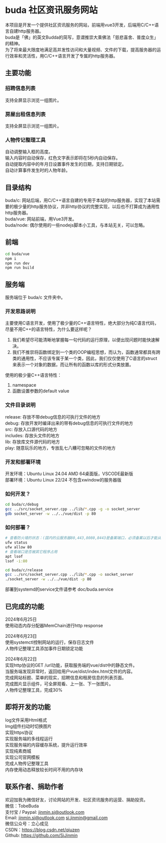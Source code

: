 # buda 社区资讯服务网站

本项目是开发一个提供社区资讯服务的网站，前端用vue3开发，后端用C/C++语言自建http服务器。<br>
buda是「佛」的英文Budda的简写，意谓推崇大乘佛法「慈悲喜舍、普度众生」的精神。<br>
为了将来最大限度地满足高并发性访问和大量视频、文件的下载，提高服务器的运行效率和灵活性，用C/C++语言开发了专属的http服务器。<br>


## 主要功能

### 招聘信息列表
支持全屏显示浏览一组图片。

### 房屋出租信息列表
支持全屏显示浏览一组图片。

### 人物传记整理工具
自动调整输入框的高度。<br>
输入内容时自动保存，红色文字表示即将在5秒内自动保存。<br>
自动提取内容中的年月日设置事件发生的日期，支持日期锁定。<br>
自动计算事件发生时的人物年龄。<br>


## 目录结构

buda/c: 网站后端，用C/C++语言自建的专用于本站的http服务器，实现了本站需要的极少量的http服务协议，并非http协议的完整实现，以后也不打算成为通用性http服务器。<br>
buda/vue: 网站前端，用Vue3开发。<br>
buda/node: 偶尔使用的一些nodejs脚本小工具，与本站无关，可以忽略。<br>


## 前端

```sh
cd buda/vue
npm i
npm run dev
npm run build
```


## 服务端

服务端位于 buda/c 文件夹中。

### 开发思路说明

主要使用C语言开发，使用了极少量的C++语言特性，绝大部分为纯C语言代码，尽量不用C++的语言特性，为什么要这样呢？
1. 我们希望尽可能清晰地掌握每一句代码的运行原理，以便出现问题时能快速解决。
2. 我们不推崇将函数绑定到一个类的OOP编程思想，而认为，函数通常都具有跨类的通用性，不应该专属于某一个类，因此，我们仅仅使用了C语言的struct来表示一个对象的数据，而让所有的函数以库的形式分类放置。

使用的极少量C++语言特性：
1. namespace
2. 函数设置参数的default value

### 文件目录说明
release: 存放不带debug信息的可执行文件的地方<br>
debug: 存放开发时编译出来的带有debug信息的可执行文件的地方<br>
src: 存放入口源代码的地方<br>
includes: 存放头文件的地方<br>
lib: 存放库文件源代码的地方<br>
play: 随意玩乐的地方，专放乱七八糟可忽略的文件的地方<br>

### 开发和部署环境
开发环境：Ubuntu Linux 24.04 AMD 64桌面版，VSCODE最新版<br>
部署环境：Ubuntu Linux 22/24 不包含xwindow的服务器版<br>

### 如何开发？
```sh
cd buda/c/debug
gcc ../src/socket_server.cpp ../lib/*.cpp -g -o socket_server
gdb socket_server -w ../../vue/dist -p 80
```

### 如何部署？
```sh
# 查看防火墙的状态：(国内的云服务器80,443,8080,8443是备案端口，必须备案以后才能从外网访问，注意避免使用)
ufw status
ufw allow 80
# 查看端口是否被其它程序占用
apt lsof
lsof -i:80

cd buda/c/release
gcc ../src/socket_server.cpp ../lib/*.cpp -o socket_server
./socket_server -w ../../vue/dist -p 80
```
部署到systemd的service文件请参考 doc/buda.service


## 已完成的功能

2024年6月25日<br>
使用动态内存分配器MemChain进行http response<br>

2024年6月23日<br>
使用systemctl控制网站的运行，保存日志文件<br>
人物传记整理工具添加事件日期锁定功能<br>

2024年6月22日<br>
实现http协议的GET /url功能，获取服务端的vue/dist中的静态文件。<br>
当服务端发现异常时，返回给用户vue/dist/index.html文件的内容。<br>
完成网站标题、菜单的现实，招聘信息和租房信息的列表页面。<br>
完成图片显示组件，可全屏观看、上一张、下一张图片。<br>
人物传记整理工具，完成30%<br>


## 即将开发的功能

log文件采用Html格式<br>
Img组件扫动时切换图片<br>
实现https协议<br>
实现服务端的多线程运行<br>
实现服务端的内容缓存系统，提升运行效率<br>
实现纯素商城<br>
实现公司官网模板<br>
完成人物传记整理工具<br>
内存使用动态释放较长时间不用的内存块<br>


## 联系作者、捐助作者

欢迎加我为微信好友，讨论网站的开发、社区资讯服务的运营、捐助投资。<br>
微信：TobeBuda<br>
支付宝 / Paypal: jinmin.si@outlook.com<br>
Email: jinmin.si@outlook.com  si.jinmin@gmail.com<br>
微信公众号：立心成见<br>
CSDN：https://blog.csdn.net/qiuzen<br>
Github: https://github.com/SiJinmin<br>


